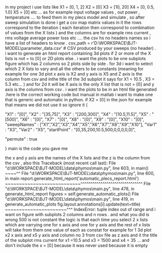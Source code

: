 in my project i use lists like     X1 = [0, 1, 2]
    X2 = [0]
    X3 = [10, 20]
    X4 = [0, 0.5, 1.0]
    X5 = [0] etc ... as for example input voltage values , out power , temperature .... to feed them in my plecs model and simulate , so after sweep simulation is done i get a csv map matrix values in it the rows correspond to the iteration ( each iteration then correspond to combination of values from the X lists ) and the columns are for example rms current , rms voltage average power loss etc .... the csv hs no headers names so i have a list of headers to know .     csv_path = r'D:\WORKSPACE\BJT-MODEL\parameter_data.csv' # CSV produced by your sweeps (no header) . i want to generate an html report containing 3d plots if 2 or more of the X lists is not = to [0] or 2D plots else . i want the plots to be one subplots figure which has 2 columns so 2 plots side by side . for 3d i want to select which 2 X lists to vary and all the others to be constants (meaning for example for one 3d plot x axis is X2 and y axis is X5 and Z axis is the column from csv and inthe title of the 3d subplot it says for X1 = 10.5 , X3 = 5.3 etc... ) and for 2d it will be X axis is the only X list that is not = [0] and y axis is the columns from csv . i want the plots to be in an html file generated .here is the correct working code but manual in matlab i want to make one that is generic and automatic in python. if X2 = [0] in the json for example that means we did not use it so ignore it {

  "X1"            :  "[0]",
  "X2"            :  "[35,75]",
  "X3"            :  "[200,300]",
  "X4"            :  "[10.5,11.5]",
  "X5"            :  "[500]",
  "X6"            :  "[0]",
  "X7"            :  "[0]",
  "X8"            :  "[0]",
  "X9"            :  "[0]",
  "X10"           :  "[0]",
  "sweepNames"    :   ["X1","X2","X3","X4","X5","X6","X7","X8","X9","X10"],
  "Var1"          :   "X3",
  "Var2"          :   "X5",
  "startPoint"    :   "[0,35,200,10.5,500,0,0,0,0,0]",

  "permute"       :   true

} main is the code you gave me


the x and y axis are the names of the X lists and the z is the column from the csv , also this Traceback (most recent call last):
  File "d:\WORKSPACE\BJT-MODEL\data\phymos\main.py", line 603, in <module>
    main()
    ~~~~^^
  File "d:\WORKSPACE\BJT-MODEL\data\phymos\main.py", line 600, in main
    report.generate_html_report('automatic_plecs_report.html')
    ~~~~~~~~~~~~~~~~~~~~~~~~~~~^^^^^^^^^^^^^^^^^^^^^^^^^^^^^^^
  File "d:\WORKSPACE\BJT-MODEL\data\phymos\main.py", line 478, in generate_html_report
    figures = self.generate_automatic_plots()
  File "d:\WORKSPACE\BJT-MODEL\data\phymos\main.py", line 419, in generate_automatic_plots
    fig.layout.annotations[i].update(text=title)
    ~~~~~~~~~~~~~~~~~~~~~~^^^
IndexError: tuple index out of range and i want on figure with subplots 2 columns and n rows . and what you did is wrong 500 is not constant the logic is that each time you select 2 x lists which are varrying one for x axis and one for y axis and the rest of x lists will take from them one value of each as constat for example for 1 3d plot x2 x axis and x5 y axis and column no 3 from csv file as z axis and it the title of the subplot rms current for x1 =10.5 and x3 = 1500 and x4 = 35 ... and don't include the x = [0] because it was never used because it is empty